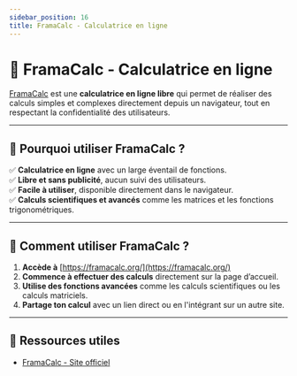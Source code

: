 ```yaml
---
sidebar_position: 16
title: FramaCalc - Calculatrice en ligne
---
```


# 🧮 FramaCalc - Calculatrice en ligne

[FramaCalc](https://framacalc.org/) est une **calculatrice en ligne libre** qui permet de réaliser des calculs simples et complexes directement depuis un navigateur, tout en respectant la confidentialité des utilisateurs.

---

## 🎯 Pourquoi utiliser FramaCalc ?
✅ **Calculatrice en ligne** avec un large éventail de fonctions.  
✅ **Libre et sans publicité**, aucun suivi des utilisateurs.  
✅ **Facile à utiliser**, disponible directement dans le navigateur.  
✅ **Calculs scientifiques et avancés** comme les matrices et les fonctions trigonométriques.  

---

## 📌 Comment utiliser FramaCalc ?
1. **Accède à** [https://framacalc.org/](https://framacalc.org/)
2. **Commence à effectuer des calculs** directement sur la page d’accueil.
3. **Utilise des fonctions avancées** comme les calculs scientifiques ou les calculs matriciels.
4. **Partage ton calcul** avec un lien direct ou en l'intégrant sur un autre site.

---

## 🔗 Ressources utiles
- [FramaCalc - Site officiel](https://framacalc.org/)
